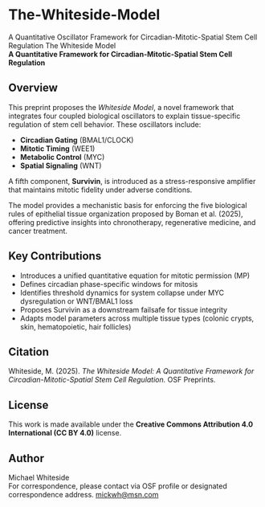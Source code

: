 # The-Whiteside-Model
A Quantitative Oscillator Framework for Circadian-Mitotic-Spatial Stem Cell Regulation
The Whiteside Model  
**A Quantitative Framework for Circadian-Mitotic-Spatial Stem Cell Regulation**

## Overview  
This preprint proposes the *Whiteside Model*, a novel framework that integrates four coupled biological oscillators to explain tissue-specific regulation of stem cell behavior. These oscillators include:

- **Circadian Gating** (BMAL1/CLOCK)
- **Mitotic Timing** (WEE1)
- **Metabolic Control** (MYC)
- **Spatial Signaling** (WNT)

A fifth component, **Survivin**, is introduced as a stress-responsive amplifier that maintains mitotic fidelity under adverse conditions.

The model provides a mechanistic basis for enforcing the five biological rules of epithelial tissue organization proposed by Boman et al. (2025), offering predictive insights into chronotherapy, regenerative medicine, and cancer treatment.

## Key Contributions
- Introduces a unified quantitative equation for mitotic permission (MP)
- Defines circadian phase-specific windows for mitosis
- Identifies threshold dynamics for system collapse under MYC dysregulation or WNT/BMAL1 loss
- Proposes Survivin as a downstream failsafe for tissue integrity
- Adapts model parameters across multiple tissue types (colonic crypts, skin, hematopoietic, hair follicles)

## Citation
Whiteside, M. (2025). *The Whiteside Model: A Quantitative Framework for Circadian-Mitotic-Spatial Stem Cell Regulation.* OSF Preprints. 

## License
This work is made available under the **Creative Commons Attribution 4.0 International (CC BY 4.0)** license.

## Author
Michael Whiteside  
For correspondence, please contact via OSF profile or designated correspondence address. mickwh@msn.com
